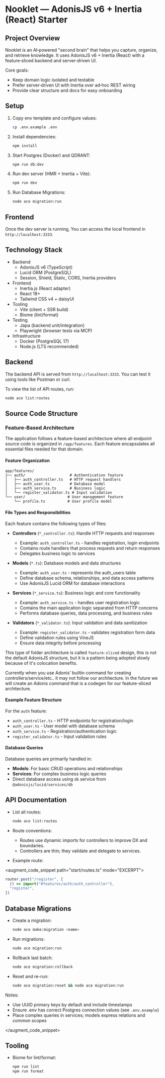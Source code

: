 # Nooklet — AdonisJS v6 + Inertia (React) Starter

## Project Overview

Nooklet is an AI‑powered "second brain" that helps you capture, organize, and retrieve knowledge. It uses AdonisJS v6 + Inertia (React) with a feature‑sliced backend and server‑driven UI.

Core goals:

- Keep domain logic isolated and testable
- Prefer server‑driven UI with Inertia over ad‑hoc REST wiring
- Provide clear structure and docs for easy onboarding

## Setup

1. Copy env template and configure values:

    ```bash
    cp .env.example .env
    ```

2. Install dependencies:

    ```bash
    npm install
    ```

3. Start Postgres (Docker) and QDRANT:

    ```bash
    npm run db:dev
    ```

4. Run dev server (HMR + Inertia + Vite):

    ```bash
    npm run dev
    ```

5. Run Database Migrations:

    ```bash
    node ace migration:run
    ```

## Frontend

Once the dev server is running, You can access the local frontend in ``http://localhost:3333``.

## Technology Stack

- Backend
  - AdonisJS v6 (TypeScript)
  - Lucid ORM (PostgreSQL)
  - Session, Shield, Static, CORS, Inertia providers
- Frontend
  - Inertia.js (React adapter)
  - React 18+
  - Tailwind CSS v4 + daisyUI
- Tooling
  - Vite (client + SSR build)
  - Biome (lint/format)
- Testing
  - Japa (backend unit/integration)
  - Playwright (browser tests via MCP)
- Infrastructure
  - Docker (PostgreSQL 17)
  - Node.js (LTS recommended)

## Backend

The backend API is served from ``http://localhost:3333``. You can test it using tools like Postman or curl.

To view the list of API routes, run:

```bash
node ace list:routes
```

## Source Code Structure

### Feature-Based Architecture

The application follows a feature-based architecture where all endpoint source code is organized in `/app/features`. Each feature encapsulates all essential files needed for that domain.

#### Feature Organization

```text
app/features/
├── auth/                    # Authentication feature
│   ├── auth_controller.ts   # HTTP request handlers
│   ├── auth_user.ts         # Database model
│   ├── auth_service.ts      # Business logic
│   └── register_validator.ts # Input validation
└── user/                   # User management feature
    └── profile.ts          # User profile model
```

#### File Types and Responsibilities

Each feature contains the following types of files:

- **Controllers** (`*_controller.ts`): Handle HTTP requests and responses
  - Example: `auth_controller.ts` - handles registration, login endpoints
  - Contains route handlers that process requests and return responses
  - Delegates business logic to services

- **Models** (`*.ts`): Database models and data structures
  - Example: `auth_user.ts` - represents the auth_users table
  - Define database schema, relationships, and data access patterns
  - Use AdonisJS Lucid ORM for database interactions

- **Services** (`*_service.ts`): Business logic and core functionality
  - Example: `auth_service.ts` - handles user registration logic
  - Contains the main application logic separated from HTTP concerns
  - Performs database queries, data processing, and business rules

- **Validators** (`*_validator.ts`): Input validation and data sanitization
  - Example: `register_validator.ts` - validates registration form data
  - Define validation rules using VineJS
  - Ensure data integrity before processing

This type of folder architecture is called `feature-sliced` design, this is not the default AdonisJS structure, but it is a pattern being adopted slowly because of it's colocation benefits.

Currently when you use Adonis' builtin command for creating controllers/service/etc.. it may not follow our architecture. In the future we will create an Adonis command that is a codegen for our feature-sliced architecture.

#### Example Feature Structure

For the `auth` feature:

- `auth_controller.ts` - HTTP endpoints for registration/login
- `auth_user.ts` - User model with database schema
- `auth_service.ts` - Registration/authentication logic
- `register_validator.ts` - Input validation rules

#### Database Queries

Database queries are primarily handled in:

- **Models**: For basic CRUD operations and relationships
- **Services**: For complex business logic queries
- Direct database access using `db` service from `@adonisjs/lucid/services/db`

## API Documentation

- List all routes:

  ```bash
  node ace list:routes
  ```

- Route conventions:
  - Routes use dynamic imports for controllers to improve DX and boundaries.
  - Controllers are thin; they validate and delegate to services.

- Example route:

<augment_code_snippet path="start/routes.ts" mode="EXCERPT">

```ts
router.post("/register", [
  () => import("#features/auth/auth_controller"),
  "register",
])
```

## Database Migrations

- Create a migration:

  ```bash
  node ace make:migration <name>
  ```

- Run migrations:

  ```bash
  node ace migration:run
  ```

- Rollback last batch:

  ```bash
  node ace migration:rollback
  ```

- Reset and re-run:

  ```bash
  node ace migration:reset && node ace migration:run
  ```

Notes:

- Use UUID primary keys by default and include timestamps
- Ensure .env has correct Postgres connection values (see `.env.example`)
- Place complex queries in services; models express relations and common scopes

</augment_code_snippet>

## Tooling

- Biome for lint/format:

    ```bash
    npm run lint
    npm run format
    ```
